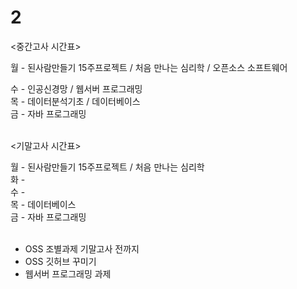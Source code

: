 # 2
<중간고사 시간표> <br>

월 - 된사람만들기 15주프로젝트 / 처음 만나는 심리학 / 오픈소스 소프트웨어 <br>

수 - 인공신경망 / 웹서버 프로그래밍 <br>
목 - 데이터분석기초 / 데이터베이스 <br>
금 - 자바 프로그래밍 <br><br>

<기말고사 시간표> <br>

월 - 된사람만들기 15주프로젝트 / 처음 만나는 심리학<br>
화 - <br>
수 - <br>
목 - 데이터베이스 <br>
금 - 자바 프로그래밍 <br><br>

- OSS 조별과제 기말고사 전까지 <br>
- OSS 깃허브 꾸미기 <br>
- 웹서버 프로그래밍 과제 <br> <br>

